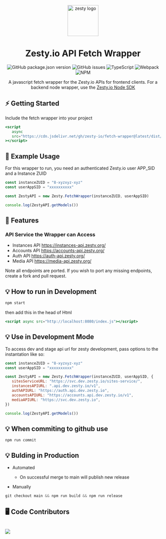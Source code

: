 <div align="center">

<img src="https://brand.zesty.io/zesty-io-logo-horizontal.png" height="100" alt="zesty logo" />

# Zesty.io API Fetch Wrapper

</div>

<div align="center">

![GitHub package.json version](https://img.shields.io/github/package-json/v/zesty-io/fetch-wrapper?style=for-the-badge)
![GitHub issues](https://img.shields.io/github/issues/zesty-io/fetch-wrapper?style=for-the-badge)
![TypeScript](https://img.shields.io/badge/typescript-%23007ACC.svg?style=for-the-badge&logo=typescript&logoColor=white)
![Webpack](https://img.shields.io/badge/webpack-%238DD6F9.svg?style=for-the-badge&logo=webpack&logoColor=black)
![NPM](https://img.shields.io/npm/l/@zesty-io/live-editor?style=for-the-badge)

</div>

<div align="center">

A javascript fetch wrapper for the Zesty.io APIs for frontend clients. For a backend node wrapper, use the [Zesty.io Node SDK](https://www.npmjs.com/package/@zesty-io/sdk)

</div>

## ⚡ Getting Started

Include the fetch wrapper into your project

```jsx
<script
   async
   src="https://cdn.jsdelivr.net/gh/zesty-io/fetch-wrapper@latest/dist/index.js"
></script>
```

## 🚀 Example Usage

For this wrapper to run, you need an authenticated Zesty.io user APP_SID and a Instance ZUID

```jsx
const instanceZUID = "8-xyzxyz-xyz"
const userAppSID = "xxxxxxxxxx"

const ZestyAPI = new Zesty.FetchWrapper(instanceZUID, userAppSID)

console.log(ZestyAPI.getModels())
```

## 🎯 Features

### API Service the Wrapper can Access

-  Instances API https://instances-api.zesty.org/
-  Accounts API https://accounts-api.zesty.org/
-  Auth API https://auth-api.zesty.org/
-  Media API https://media-api.zesty.org/

Note all endpoints are ported. If you wish to port any missing endpoints, create a fork and pull request.

## 💡 How to run in Development

```jsx
npm start
```

then add this in the head of Html

```jsx
<script async src="http://localhost:8080/index.js"></script>
```

## 💡 Use in Development Mode

To access dev and stage api url for zesty development, pass options to the instantation like so:

```jsx
const instanceZUID = "8-xyzxyz-xyz"
const userAppSID = "xxxxxxxxxx"

const ZestyAPI = new Zesty.FetchWrapper(instanceZUID, userAppSID, {
   sitesServiceURL: "https://svc.dev.zesty.io/sites-service/",
   instancesAPIURL: ".api.dev.zesty.io/v1",
   authAPIURL: "https://auth.api.dev.zesty.io",
   accountsAPIURL: "https://accounts.api.dev.zesty.io/v1",
   mediaAPIURL: "https://svc.dev.zesty.io",
})

console.log(ZestyAPI.getModels())
```

## 💡 When commiting to github use

```jsx
npm run commit
```

## 💡 Bulding in Production

-  Automated

   -  On successful merge to main will publish new release

-  Manually

```jsx
git checkout main && npm run build && npm run release
```

## 🖥️ Code Contributors

<br />
  <img src ="https://contrib.rocks/image?repo=zesty-io/fetch-wrapper"/>
